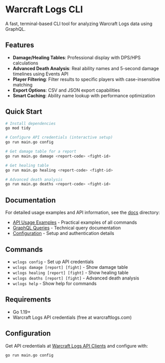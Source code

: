 # Warcraft Logs CLI

A fast, terminal-based CLI tool for analyzing Warcraft Logs data using GraphQL.

## Features

- **Damage/Healing Tables**: Professional display with DPS/HPS calculations
- **Advanced Death Analysis**: Real ability names and 5-second damage timelines using Events API
- **Player Filtering**: Filter results to specific players with case-insensitive matching
- **Export Options**: CSV and JSON export capabilities
- **Smart Caching**: Ability name lookup with performance optimization

## Quick Start

```bash
# Install dependencies
go mod tidy

# Configure API credentials (interactive setup)
go run main.go config

# Get damage table for a report
go run main.go damage <report-code> <fight-id>

# Get healing table
go run main.go healing <report-code> <fight-id>

# Advanced death analysis
go run main.go deaths <report-code> <fight-id>
```

## Documentation

For detailed usage examples and API information, see the [docs](./docs/) directory:

- [API Usage Examples](./docs/api_usage_examples.md) - Practical examples of all commands
- [GraphQL Queries](./docs/graphql_queries.md) - Technical query documentation
- [Configuration](./docs/configuration.md) - Setup and authentication details

## Commands

- `wclogs config` - Set up API credentials
- `wclogs damage [report] [fight]` - Show damage table
- `wclogs healing [report] [fight]` - Show healing table  
- `wclogs deaths [report] [fight]` - Advanced death analysis
- `wclogs help` - Show help for commands

## Requirements

- Go 1.19+
- Warcraft Logs API credentials (free at warcraftlogs.com)

## Configuration

Get API credentials at [Warcraft Logs API Clients](https://www.warcraftlogs.com/api/clients) and configure with:
```bash
go run main.go config
```